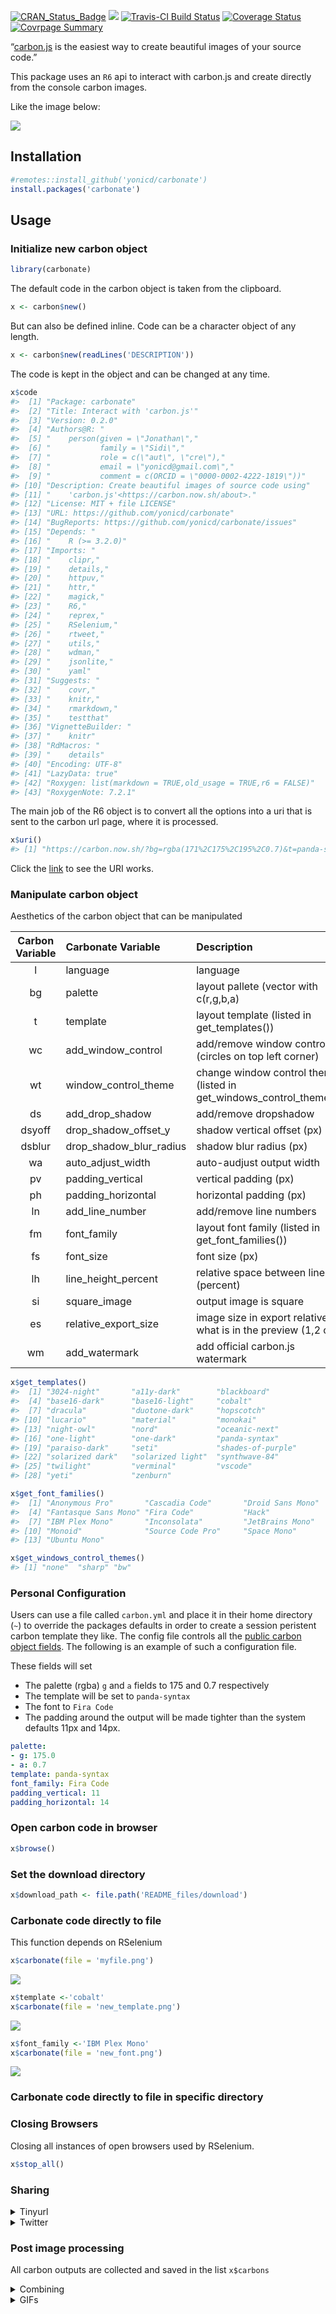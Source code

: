 
<!-- README.md is generated from README.Rmd. Please edit that file -->

[![CRAN_Status_Badge](http://www.r-pkg.org/badges/version/carbonate)](https://cran.r-project.org/package=carbonate)
[![](https://cranlogs.r-pkg.org/badges/carbonate)](https://cran.r-project.org/package=carbonate)
[![Travis-CI Build
Status](https://travis-ci.org/yonicd/carbonate.svg?branch=master)](https://travis-ci.org/yonicd/carbonate)
[![Coverage
Status](https://img.shields.io/codecov/c/github/yonicd/carbonate/master.svg)](https://codecov.io/github/yonicd/carbonate?branch=master)
[![Covrpage
Summary](https://img.shields.io/badge/covrpage-Last_Build_2022_08_21-yellowgreen.svg)](https://goo.gl/gNRcCb)

“[carbon.js](https://carbon.now.sh/about) is the easiest way to create
beautiful images of your source code.”

This package uses an `R6` api to interact with carbon.js and create
directly from the console carbon images.

Like the image below:

![](man/figures/unnamed-chunk-3-1.png)<!-- -->

## Installation

``` r
#remotes::install_github('yonicd/carbonate')
install.packages('carbonate')
```

## Usage

### Initialize new carbon object

``` r
library(carbonate)
```

The default code in the carbon object is taken from the clipboard.

``` r
x <- carbon$new()
```

But can also be defined inline. Code can be a character object of any
length.

``` r
x <- carbon$new(readLines('DESCRIPTION'))
```

The code is kept in the object and can be changed at any time.

``` r
x$code
#>  [1] "Package: carbonate"                                        
#>  [2] "Title: Interact with 'carbon.js'"                          
#>  [3] "Version: 0.2.0"                                            
#>  [4] "Authors@R: "                                               
#>  [5] "    person(given = \"Jonathan\","                          
#>  [6] "           family = \"Sidi\","                             
#>  [7] "           role = c(\"aut\", \"cre\"),"                    
#>  [8] "           email = \"yonicd@gmail.com\","                  
#>  [9] "           comment = c(ORCID = \"0000-0002-4222-1819\"))"  
#> [10] "Description: Create beautiful images of source code using" 
#> [11] "    'carbon.js'<https://carbon.now.sh/about>."             
#> [12] "License: MIT + file LICENSE"                               
#> [13] "URL: https://github.com/yonicd/carbonate"                  
#> [14] "BugReports: https://github.com/yonicd/carbonate/issues"    
#> [15] "Depends: "                                                 
#> [16] "    R (>= 3.2.0)"                                          
#> [17] "Imports: "                                                 
#> [18] "    clipr,"                                                
#> [19] "    details,"                                              
#> [20] "    httpuv,"                                               
#> [21] "    httr,"                                                 
#> [22] "    magick,"                                               
#> [23] "    R6,"                                                   
#> [24] "    reprex,"                                               
#> [25] "    RSelenium,"                                            
#> [26] "    rtweet,"                                               
#> [27] "    utils,"                                                
#> [28] "    wdman,"                                                
#> [29] "    jsonlite,"                                             
#> [30] "    yaml"                                                  
#> [31] "Suggests: "                                                
#> [32] "    covr,"                                                 
#> [33] "    knitr,"                                                
#> [34] "    rmarkdown,"                                            
#> [35] "    testthat"                                              
#> [36] "VignetteBuilder: "                                         
#> [37] "    knitr"                                                 
#> [38] "RdMacros: "                                                
#> [39] "    details"                                               
#> [40] "Encoding: UTF-8"                                           
#> [41] "LazyData: true"                                            
#> [42] "Roxygen: list(markdown = TRUE,old_usage = TRUE,r6 = FALSE)"
#> [43] "RoxygenNote: 7.2.1"
```

The main job of the R6 object is to convert all the options into a uri
that is sent to the carbon url page, where it is processed.

``` r
x$uri()
#> [1] "https://carbon.now.sh/?bg=rgba(171%2C175%2C195%2C0.7)&t=panda-syntax&wt=none&l=r&ds=true&dsyoff=20px&dsblur=68px&wc=true&wa=true&pv=11px&ph=14px&ln=false&fm=Fira%20Code&fs=14px&lh=133%25&si=false&es=1x&wm=false&ts=false&code=Package%253A%2520carbonate%250ATitle%253A%2520Interact%2520with%2520%27carbon.js%27%250AVersion%253A%25200.2.0%250AAuthors%2540R%253A%2520%250A%2520%2520%2520%2520person(given%2520%253D%2520%2522Jonathan%2522%252C%250A%2520%2520%2520%2520%2520%2520%2520%2520%2520%2520%2520family%2520%253D%2520%2522Sidi%2522%252C%250A%2520%2520%2520%2520%2520%2520%2520%2520%2520%2520%2520role%2520%253D%2520c(%2522aut%2522%252C%2520%2522cre%2522)%252C%250A%2520%2520%2520%2520%2520%2520%2520%2520%2520%2520%2520email%2520%253D%2520%2522yonicd%2540gmail.com%2522%252C%250A%2520%2520%2520%2520%2520%2520%2520%2520%2520%2520%2520comment%2520%253D%2520c(ORCID%2520%253D%2520%25220000-0002-4222-1819%2522))%250ADescription%253A%2520Create%2520beautiful%2520images%2520of%2520source%2520code%2520using%250A%2520%2520%2520%2520%27carbon.js%27%253Chttps%253A%252F%252Fcarbon.now.sh%252Fabout%253E.%250ALicense%253A%2520MIT%2520%252B%2520file%2520LICENSE%250AURL%253A%2520https%253A%252F%252Fgithub.com%252Fyonicd%252Fcarbonate%250ABugReports%253A%2520https%253A%252F%252Fgithub.com%252Fyonicd%252Fcarbonate%252Fissues%250ADepends%253A%2520%250A%2520%2520%2520%2520R%2520(%253E%253D%25203.2.0)%250AImports%253A%2520%250A%2520%2520%2520%2520clipr%252C%250A%2520%2520%2520%2520details%252C%250A%2520%2520%2520%2520httpuv%252C%250A%2520%2520%2520%2520httr%252C%250A%2520%2520%2520%2520magick%252C%250A%2520%2520%2520%2520R6%252C%250A%2520%2520%2520%2520reprex%252C%250A%2520%2520%2520%2520RSelenium%252C%250A%2520%2520%2520%2520rtweet%252C%250A%2520%2520%2520%2520utils%252C%250A%2520%2520%2520%2520wdman%252C%250A%2520%2520%2520%2520jsonlite%252C%250A%2520%2520%2520%2520yaml%250ASuggests%253A%2520%250A%2520%2520%2520%2520covr%252C%250A%2520%2520%2520%2520knitr%252C%250A%2520%2520%2520%2520rmarkdown%252C%250A%2520%2520%2520%2520testthat%250AVignetteBuilder%253A%2520%250A%2520%2520%2520%2520knitr%250ARdMacros%253A%2520%250A%2520%2520%2520%2520details%250AEncoding%253A%2520UTF-8%250ALazyData%253A%2520true%250ARoxygen%253A%2520list(markdown%2520%253D%2520TRUE%252Cold_usage%2520%253D%2520TRUE%252Cr6%2520%253D%2520FALSE)%250ARoxygenNote%253A%25207.2.1"
```

Click the
[link](https://carbon.now.sh/?bg=rgba(171%2C175%2C195%2C0.7)&t=panda-syntax&wt=none&l=r&ds=true&dsyoff=20px&dsblur=68px&wc=true&wa=true&pv=11px&ph=14px&ln=false&fm=Fira%20Code&fs=14px&lh=133%25&si=false&es=1x&wm=false&ts=false&code=Package%253A%2520carbonate%250ATitle%253A%2520Interact%2520with%2520%27carbon.js%27%250AVersion%253A%25200.2.0%250AAuthors%2540R%253A%2520%250A%2520%2520%2520%2520person(given%2520%253D%2520%2522Jonathan%2522%252C%250A%2520%2520%2520%2520%2520%2520%2520%2520%2520%2520%2520family%2520%253D%2520%2522Sidi%2522%252C%250A%2520%2520%2520%2520%2520%2520%2520%2520%2520%2520%2520role%2520%253D%2520c(%2522aut%2522%252C%2520%2522cre%2522)%252C%250A%2520%2520%2520%2520%2520%2520%2520%2520%2520%2520%2520email%2520%253D%2520%2522yonicd%2540gmail.com%2522%252C%250A%2520%2520%2520%2520%2520%2520%2520%2520%2520%2520%2520comment%2520%253D%2520c(ORCID%2520%253D%2520%25220000-0002-4222-1819%2522))%250ADescription%253A%2520Create%2520beautiful%2520images%2520of%2520source%2520code%2520using%250A%2520%2520%2520%2520%27carbon.js%27%253Chttps%253A%252F%252Fcarbon.now.sh%252Fabout%253E.%250ALicense%253A%2520MIT%2520%252B%2520file%2520LICENSE%250AURL%253A%2520https%253A%252F%252Fgithub.com%252Fyonicd%252Fcarbonate%250ABugReports%253A%2520https%253A%252F%252Fgithub.com%252Fyonicd%252Fcarbonate%252Fissues%250ADepends%253A%2520%250A%2520%2520%2520%2520R%2520(%253E%253D%25203.2.0)%250AImports%253A%2520%250A%2520%2520%2520%2520clipr%252C%250A%2520%2520%2520%2520details%252C%250A%2520%2520%2520%2520httpuv%252C%250A%2520%2520%2520%2520httr%252C%250A%2520%2520%2520%2520magick%252C%250A%2520%2520%2520%2520R6%252C%250A%2520%2520%2520%2520reprex%252C%250A%2520%2520%2520%2520RSelenium%252C%250A%2520%2520%2520%2520rtweet%252C%250A%2520%2520%2520%2520utils%252C%250A%2520%2520%2520%2520wdman%252C%250A%2520%2520%2520%2520jsonlite%252C%250A%2520%2520%2520%2520yaml%250ASuggests%253A%2520%250A%2520%2520%2520%2520covr%252C%250A%2520%2520%2520%2520knitr%252C%250A%2520%2520%2520%2520rmarkdown%252C%250A%2520%2520%2520%2520testthat%250AVignetteBuilder%253A%2520%250A%2520%2520%2520%2520knitr%250ARdMacros%253A%2520%250A%2520%2520%2520%2520details%250AEncoding%253A%2520UTF-8%250ALazyData%253A%2520true%250ARoxygen%253A%2520list(markdown%2520%253D%2520TRUE%252Cold_usage%2520%253D%2520TRUE%252Cr6%2520%253D%2520FALSE)%250ARoxygenNote%253A%25207.2.1)
to see the URI works.

### Manipulate carbon object

Aesthetics of the carbon object that can be manipulated

| Carbon Variable | Carbonate Variable      | Description                                                           |         Default          |
|:---------------:|:------------------------|:----------------------------------------------------------------------|:------------------------:|
|        l        | language                | language                                                              |            r             |
|       bg        | palette                 | layout pallete (vector with c(r,g,b,a)                                | c(r=171,g=184,b=195,a=1) |
|        t        | template                | layout template (listed in get_templates())                           |          ‘seti’          |
|       wc        | add_window_control      | add/remove window controls (circles on top left corner)               |           TRUE           |
|       wt        | window_control_theme    | change window control themes (listed in get_windows_control_themes()) |          ‘none’          |
|       ds        | add_drop_shadow         | add/remove dropshadow                                                 |           TRUE           |
|     dsyoff      | drop_shadow_offset_y    | shadow vertical offset (px)                                           |            20            |
|     dsblur      | drop_shadow_blur_radius | shadow blur radius (px)                                               |            68            |
|       wa        | auto_adjust_width       | auto-audjust output width                                             |           TRUE           |
|       pv        | padding_vertical        | vertical padding (px)                                                 |            48            |
|       ph        | padding_horizontal      | horizontal padding (px)                                               |            32            |
|       ln        | add_line_number         | add/remove line numbers                                               |          FALSE           |
|       fm        | font_family             | layout font family (listed in get_font_families())                    |          ‘Hack’          |
|       fs        | font_size               | font size (px)                                                        |            14            |
|       lh        | line_height_percent     | relative space between lines (percent)                                |           133            |
|       si        | square_image            | output image is square                                                |          FALSE           |
|       es        | relative_export_size    | image size in export relative to what is in the preview (1,2 or 4)    |            1             |
|       wm        | add_watermark           | add official carbon.js watermark                                      |          FALSE           |

``` r
x$get_templates()
#>  [1] "3024-night"       "a11y-dark"        "blackboard"      
#>  [4] "base16-dark"      "base16-light"     "cobalt"          
#>  [7] "dracula"          "duotone-dark"     "hopscotch"       
#> [10] "lucario"          "material"         "monokai"         
#> [13] "night-owl"        "nord"             "oceanic-next"    
#> [16] "one-light"        "one-dark"         "panda-syntax"    
#> [19] "paraiso-dark"     "seti"             "shades-of-purple"
#> [22] "solarized dark"   "solarized light"  "synthwave-84"    
#> [25] "twilight"         "verminal"         "vscode"          
#> [28] "yeti"             "zenburn"
```

``` r
x$get_font_families()
#>  [1] "Anonymous Pro"       "Cascadia Code"       "Droid Sans Mono"    
#>  [4] "Fantasque Sans Mono" "Fira Code"           "Hack"               
#>  [7] "IBM Plex Mono"       "Inconsolata"         "JetBrains Mono"     
#> [10] "Monoid"              "Source Code Pro"     "Space Mono"         
#> [13] "Ubuntu Mono"
```

``` r
x$get_windows_control_themes()
#> [1] "none"  "sharp" "bw"
```

### Personal Configuration

Users can use a file called `carbon.yml` and place it in their home
directory (`~`) to override the packages defaults in order to create a
session peristent carbon template they like. The config file controls
all the [public carbon object fields](#manipulate-carbon-object). The
following is an example of such a configuration file.

These fields will set

-   The palette (rgba) `g` and `a` fields to 175 and 0.7 respectively
-   The template will be set to `panda-syntax`
-   The font to `Fira Code`
-   The padding around the output will be made tighter than the system
    defaults 11px and 14px.

``` yml
palette:
- g: 175.0
- a: 0.7
template: panda-syntax
font_family: Fira Code
padding_vertical: 11
padding_horizontal: 14
```

### Open carbon code in browser

``` r
x$browse()
```

### Set the download directory

``` r
x$download_path <- file.path('README_files/download')
```

### Carbonate code directly to file

This function depends on RSelenium

``` r
x$carbonate(file = 'myfile.png')
```

![](man/figures/unnamed-chunk-16-1.png)<!-- -->

``` r
x$template <-'cobalt'
x$carbonate(file = 'new_template.png')
```

![](man/figures/unnamed-chunk-18-1.png)<!-- -->

``` r
x$font_family <-'IBM Plex Mono'
x$carbonate(file = 'new_font.png')
```

![](man/figures/unnamed-chunk-20-1.png)<!-- -->

### Carbonate code directly to file in specific directory

### Closing Browsers

Closing all instances of open browsers used by RSelenium.

``` r
x$stop_all()
```

### Sharing

<details>
<summary>
Tinyurl
</summary>

You can also put a tinyurl link as a watermark on the image produced
that will open to the carbon.now.sh page that has the code in the image.

``` r
x$add_tinyurl <- TRUE
x$carbonate(file = 'tiny_url.png')
```

![](man/figures/unnamed-chunk-23-1.png)<!-- -->

If you just want the tinyurl link without the image to use in a tweet
you can create it using

``` r
x$tiny()
#> [1] "https://tinyurl.com/2kvjyzlx"
```

Or you can put the link directly on your clipboard

``` r
x$tiny(clip = TRUE)
#> [1] "https://tinyurl.com/2kvjyzlx"
clipr::read_clip()
#> [1] "https://tinyurl.com/2kvjyzlx"
```

</details>
<details>
<summary>
Twitter
</summary>

##### Direct

You can also directly tweet the image. An automatic status is created
with two options

-   Default
    -   Created in R using the Carbonate 📦
-   When `add_tinyurl <- TRUE`
    -   Created in R using the Carbonate 📦 Check out this script at 🔗
        <https://tinyurl.com/2kvjyzlx>
-   Manual
    -   Using `tweet_status` you can write your own status.

``` r
x <- carbonate::carbon$new()
x$tweet <- TRUE
x$carbonate()
```

##### Post process (Batch)

If you have images stored in `x$carbons` you can post them also in a
tweet using.

``` r
# for multiple png attachments
x$rtweet(x$carbons,media_type = 'png') #using default status

# subsets of images
x$rtweet(status='These are images',x$carbons[c(1,3)],media_type = 'png')

# for gifs
x$rtweet(status='This is a gif', x$carbons,media_type = 'gif')
```

</details>

### Post image processing

All carbon outputs are collected and saved in the list `x$carbons`

<details>
<summary>
Combining
</summary>

``` r
x$carbons%>%
  magick::image_scale('300')%>%
  magick::image_append()
```

![](man/figures/unnamed-chunk-28-1.png)<!-- -->

``` r

x$carbons%>%
  magick::image_scale('300')%>%
  magick::image_append(stack = TRUE)
```

![](man/figures/unnamed-chunk-28-2.png)<!-- -->

</details>
<details>
<summary>
GIFs
</summary>

``` r
x$carbons%>%
  magick::image_animate(fps = 1)
```

![](man/figures/unnamed-chunk-29-1.gif)<!-- -->

</details>
